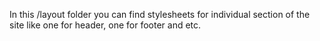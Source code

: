 In this /layout folder you can find stylesheets for individual section of the site like one for header, one for footer and etc.